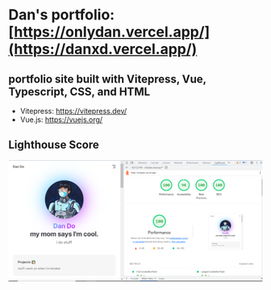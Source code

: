 # Dan's portfolio: [https://onlydan.vercel.app/](https://danxd.vercel.app/)
## portfolio site built with Vitepress, Vue, Typescript, CSS, and HTML

- Vitepress: https://vitepress.dev/
- Vue.js: https://vuejs.org/

## Lighthouse Score
![Lighthouse Score](./docs/public/lighthouse.PNG)
